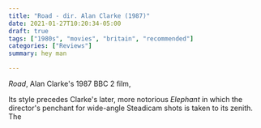 ```yaml
---
title: "Road - dir. Alan Clarke (1987)"
date: 2021-01-27T10:20:34-05:00
draft: true
tags: ["1980s", "movies", "britain", "recommended"]
categories: ["Reviews"]
summary: hey man

---
```


*Road*, Alan Clarke's 1987 BBC 2 film,

Its style precedes Clarke's later, more notorious *Elephant* in which the director's penchant for wide-angle Steadicam shots is taken to its zenith. The 
